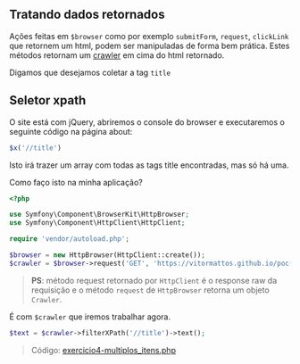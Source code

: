 ## Tratando dados retornados

Ações feitas em `$browser` como por exemplo `submitForm`, `request`, `clickLink` que retornem um html, podem ser manipuladas de forma bem prática. Estes métodos retornam um [crawler](https://symfony.com/doc/current/components/dom_crawler.html) em cima do html retornado.

Digamos que desejamos coletar a tag `title`

## Seletor xpath

O site está com jQuery, abriremos o console do browser e executaremos o seguinte código na página about:

```js
$x('//title')
```
Isto irá trazer um array com todas as tags title encontradas, mas só há uma.

Como faço isto na minha aplicação?
```php
<?php

use Symfony\Component\BrowserKit\HttpBrowser;
use Symfony\Component\HttpClient\HttpClient;

require 'vendor/autoload.php';

$browser = new HttpBrowser(HttpClient::create());
$crawler = $browser->request('GET', 'https://vitormattos.github.io/poc-lineageos-cellphone-list-statics');
```

> **PS**: método request retornado por `HttpClient`  é o response raw da requisição e o método `request` de `HttpBrowser` retorna um objeto `Crawler`.

É com `$crawler` que iremos trabalhar agora.

```php
$text = $crawler->filterXPath('//title')->text();
```

> Código: [exercicio4-multiplos_itens.php](../exercicio4-multiplos_itens.php)